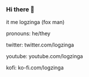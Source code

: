 ### Hi there 👋

it me logzinga (fox man)

pronouns: he/they

twitter: twitter.com/logzinga

youtube: youtube.com/logzinga

kofi: ko-fi.com/logzinga



<!--
**logzinga/logzinga** is a ✨ _special_ ✨ repository because its `README.md` (this file) appears on your GitHub profile.

Here are some ideas to get you started:

- 🔭 I’m currently working on ...
- 🌱 I’m currently learning ...
- 👯 I’m looking to collaborate on ...
- 🤔 I’m looking for help with ...
- 💬 Ask me about ...
- 📫 How to reach me: ...
- 😄 Pronouns: ...
- ⚡ Fun fact: ...
-->
